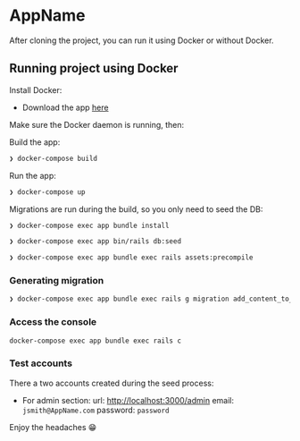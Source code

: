 # AppName

After cloning the project, you can run it using Docker or without Docker.

## Running project using Docker

Install Docker:

* Download the app [here](https://www.docker.com/get-started/)

Make sure the Docker daemon is running, then:

Build the app:

```sh
❯ docker-compose build
```

Run the app:

```sh
❯ docker-compose up
```

Migrations are run during the build, so you only need to seed the DB:

```sh
❯ docker-compose exec app bundle install
```

```sh
❯ docker-compose exec app bin/rails db:seed
```

```sh
❯ docker-compose exec app bundle exec rails assets:precompile
```

### Generating migration

```sh
❯ docker-compose exec app bundle exec rails g migration add_content_to_articles
```

### Access the console

```sh
docker-compose exec app bundle exec rails c
```

### Test accounts

There a two accounts created during the seed process:

- For admin section:
  url: [http://localhost:3000/admin](http://localhost:3000/admin)
  email: `jsmith@AppName.com`
  password: `password`


Enjoy the headaches 😁
